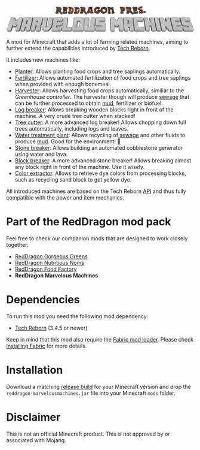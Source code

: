<p align="center">
  <img src="https://raw.githubusercontent.com/TeamRedDragon/RedDragon-Marvelous-Machines/master/misc/reddragon-marvelous-machines-banner.png">
</p>

A mod for Minecraft that adds a lot of farming related machines, aiming to further extend the capabilities introduced by [Tech Reborn](https://github.com/TechReborn/TechReborn).

It includes new machines like:

* [Planter](../../wiki/Planter): Allows planting food crops and tree saplings automatically.
* [Fertilizer](../../wiki/Fertilizer): Allows automated fertilization of food crops and tree saplings when provided with enough bonemeal.
* [Harvester](../../wiki/Harvester): Allows harvesting food crops automatically, similiar to the *Greenhouse controller*. The harvester though will produce [sewage](../../wiki/Sewage) that can be further processed to obtain [mud](../../wiki/Mud-block), fertilizer or biofuel.
* [Log breaker](../../wiki/Log-breaker): Allows breaking wooden blocks right in front of the machine. A very crude tree cutter when stacked!
* [Tree cutter](../../wiki/Tree-cutter): A more advanced log breaker! Allows chopping down full trees automatically, including logs and leaves.
* [Water treatment plant](../../wiki/Water-treatment-plant): Allows recycling of [sewage](../../wiki/Sewage) and other fluids to produce [mud](../../wiki/Mud-block). Good for the environment! 🌴
* [Stone breaker](../../wiki/Stone-breaker): Allows building an automated cobblestone generator using water and lava.
* [Block breaker](../../wiki/Block-breaker): A more advanced stone breaker! Allows breaking almost any block right in front of the machine. Use it wisely.
* [Color extractor](../../wiki/Color-extractor): Allows to retrieve dye colors from processing blocks, such as recycling sand block to get yellow dye.

All introduced machines are based on the Tech Reborn [API](https://github.com/TechReborn/RebornCore) and thus fully compatible with the power and item mechanics.

# Part of the RedDragon mod pack
Feel free to check our companion mods that are designed to work closely together:

* [RedDragon Gorgeous Greens](https://github.com/TeamRedDragon/RedDragon-Gorgeous-Greens)
* [RedDragon Nutritious Noms](https://github.com/TeamRedDragon/RedDragon-Nutritious-Noms)
* [RedDragon Food Factory](https://github.com/TeamRedDragon/RedDragon-Food-Factory)
* **RedDragon Marvelous Machines**

# Dependencies

To run this mod you need the following mod dependency:

* [Tech Reborn](https://github.com/TechReborn/TechReborn) (3.4.5 or newer)

Keep in mind that this mod also require the [Fabric mod loader](https://fabricmc.net/use/). Please check [Installing Fabric](https://fabricmc.net/wiki/install) for more details.

# Installation

Download a matching [release build](https://github.com/TeamRedDragon/RedDragon-Marvelous-Machines/releases) for your Minecraft version and drop the `reddragon-marvelousmachines.jar` file into your Minecraft `mods` folder.

# Disclaimer

This is not an official Minecraft product. This is not approved by or associated with Mojang.
